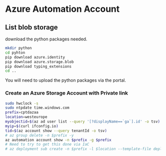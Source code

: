 # Azure Automation Account

## List blob storage

download the python packages needed.

~~~ bash
mkdir python
cd pyhton
pip download azure.identity
pip download azure.storage.blob
pip download typing_extensions
cd ..
~~~

You will need to upload the python packages via the portal.


### Create an Azure Storage Account with Private link
~~~bash
sudo hwclock -s
sudo ntpdate time.windows.com
prefix=cptdazaa
location=westeurope
myobjectid=$(az ad user list --query '[?displayName==`ga`].id' -o tsv)
myip=$(curl ifconfig.io)
tid=$(az account show --query tenantId -o tsv)
# az group delete -n $prefix -y
az automation account show -n $prefix -g $prefix
# Need to try to get this done via IaC
# az deployment sub create -n $prefix -l $location --template-file deploy.bicep -p myobjectid=$myobjectid myip=$myip prefix=$prefix
~~~

